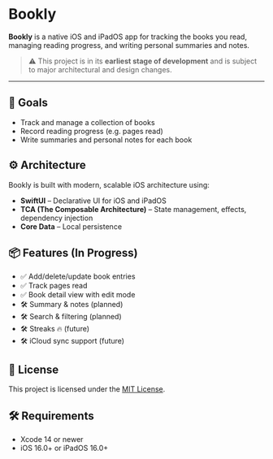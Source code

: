 # Bookly

**Bookly** is a native iOS and iPadOS app for tracking the books you read, managing reading progress, and writing personal summaries and notes.

> ⚠️ This project is in its **earliest stage of development** and is subject to major architectural and design changes.

---

## 🚀 Goals

- Track and manage a collection of books
- Record reading progress (e.g. pages read)
- Write summaries and personal notes for each book


## ⚙️ Architecture

Bookly is built with modern, scalable iOS architecture using:

- **SwiftUI** – Declarative UI for iOS and iPadOS
- **TCA (The Composable Architecture)** – State management, effects, dependency injection
- **Core Data** – Local persistence

## 📦 Features (In Progress)

- ✅ Add/delete/update book entries
- ✅ Track pages read
- ✅ Book detail view with edit mode
- 🛠 Summary & notes (planned)
- 🛠 Search & filtering (planned)
- 🛠 Streaks 🔥 (future)
- 🛠 iCloud sync support (future)

## 📄 License

This project is licensed under the [MIT License](LICENSE.md).

## 🛠 Requirements

- Xcode 14 or newer
- iOS 16.0+ or iPadOS 16.0+
